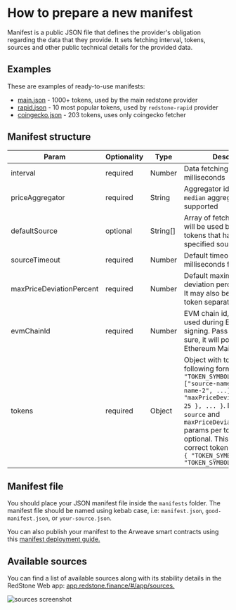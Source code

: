 # How to prepare a new manifest

Manifest is a public JSON file that defines the provider's obligation regarding the data that they provide. It sets fetching interval, tokens, sources and other public technical details for the provided data.

## Examples

These are examples of ready-to-use manifests:

- [main.json](../manifests/main.json) - 1000+ tokens, used by the main redstone provider
- [rapid.json](../manifests/rapid.json) - 10 most popular tokens, used by `redstone-rapid` provider
- [coingecko.json](../manifests/coingecko.json) - 203 tokens, uses only coingecko fetcher

## Manifest structure

| Param                    | Optionality | Type     | Description                                                                                                                                                                                                                                                                                                                                  |
| ------------------------ | ----------- | -------- | -------------------------------------------------------------------------------------------------------------------------------------------------------------------------------------------------------------------------------------------------------------------------------------------------------------------------------------------- |
| interval                 | required    | Number   | Data fetching interval in milliseconds                                                                                                                                                                                                                                                                                                       |
| priceAggregator          | required    | String   | Aggregator id. Currently only `median` aggregator is supported                                                                                                                                                                                                                                                                               |
| defaultSource            | optional    | String[] | Array of fetcher names that will be used by default for tokens that have no specified sources                                                                                                                                                                                                                                                |
| sourceTimeout            | required    | Number   | Default timeout in milliseconds for sources                                                                                                                                                                                                                                                                                                  |
| maxPriceDeviationPercent | required    | Number   | Default maximum price deviation percent for tokens. It may also be set for each token separately                                                                                                                                                                                                                                             |
| evmChainId               | required    | Number   | EVM chain id, that will be used during EVM price signing. Pass `1` if you're not sure, it will point to the Ethereum Mainnet.                                                                                                                                                                                                                |
| tokens                   | required    | Object   | Object with tokens in the following format: `{ "TOKEN_SYMBOL": { "source": ["source-name-1", "source-name-2", ...], "maxPriceDeviationPercent": 25 }, ... }`. Note that `source` and `maxPriceDeviationPercent` params per token are optional. This is also a correct tokens configuration: `{ "TOKEN_SYMBOL_1": {}, "TOKEN_SYMBOL_2": {} }` |

## Manifest file

You should place your JSON manifest file inside the `manifests` folder. The manifest file should be named using kebab case, i.e: `manifest.json`, `good-manifest.json`, or `your-source.json`.

You can also publish your manifest to the Arweave smart contracts using this [manifest deployment guide.](./DEPLOY_MANIFEST_ON_ARWEAVE.md)

## Available sources

You can find a list of available sources along with its stability details in the RedStone Web app: [app.redstone.finance/#/app/sources.](https://app.redstone.finance/#/app/sources)

![sources screenshot](img/sources-screenshot.png)
